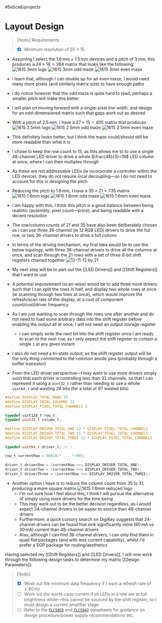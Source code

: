 #5e5ce6/projects 

# Layout Design

> [!todo] Requirements
> - [x] Minimum resolution of $20\times 15$

- Assuming I select the $1.6\,\text{mm}\times 1.5\,\text{mm}$ devices and a pitch of $3\,\text{mm}$, this produces a $24\times 16=384$ matrix that looks like the following:
	![1615 3mm logo](images/1615-3mm-logo.png)
	![1615 3mm odd maze](images/1615-3mm-odd.png)
	![1615 3mm even maze](images/1615-3mm-even.png)

- I learn that, although I can double up for an even maze, I would need many more pixels (and similarly matrix size) to have enough paths
- I do notice however that the odd maze is quite hard to read, perhaps a smaller pitch will make this better
- I will plan on moving forward with a single-pixel line width, and design for an odd-dimensioned matrix such that gaps work out as desired

- With a pitch of $2.5\,\text{mm}$, I have a $27\times 15=405$ matrix that produces
	![1615 2.5mm logo](images/1615-2.5mm-logo.png)
	![1615 2.5mm odd maze](images/1615-2.5mm-odd.png)
	![1615 2.5mm even maze](images/1615-2.5mm-even.png)
 
- This definitely looks better, but I think the maze could/should still be more readable than what it is
- I chose to keep the row count to $15$, as this allows me to to use a single 48-channel LED driver to drive a whole $\frac{48}{3}=16$ LED column at once, where I can then multiplex through
- As these are not addressable LEDs (ie incorporate a controller within the LED device), they do not require local decoupling—so I do not need to account for this in designing the pitch

- Reducing the pitch to $1.6\,\text{mm}$, I have a $35\times21=735$ matrix
	![1615 1.6mm logo](images/1615-1.6mm-logo.png)
	![1615 1.6mm odd maze](images/1615-1.6mm-odd.png)
	![1615 1.6mm even maze](images/1615-1.6mm-even.png)
 
 - I am happy with this, I think this pitch is a good balance between being realistic (assembly, pixel count—price), and being readable with a decent resolution
 - The row/column counts of 21 and 35 have also been deliberately chosen as I can use three 36-channel (ie 12 RGB LED) drivers to drive the full row, or two 36-channel drivers to drive a full column

 - In terms of the driving mechanism, my first idea would be to use the below topology, with three 36-channel drivers to drive all the columns at once, and scan through the 21 rows with a set of three 8-bit shift registers chained together
	 ![12-11-12 by 21](images/12-11-12-by-21.png)

- My next step will be to part out the [[LED Drivers]] and [[Shift Registers]] that I want to use
- A potential improvement (scan-wise) would be to add three more drivers such that I can split the rows in half, and display two whole rows at once (ie scanning through two lines at once), which would improve the refresh/scan rate of the display, at a cost of component count/cost/driver frequency

- As I am just wanting to scan through the rows one after another and do not need to load some arbitrary data into the shift register before enabling the output all at once, I will not need an output storage register
	- I can simply write the next bit into the shift register once I am ready to scan to the next row, as I only expect the shift register to contain a single `1` at any given instant
 - I also do not need a tri-state output, as the shift register output will be the only thing connected to the common anode pins (probably through a buffer transistor)

- From the LED driver perspective—I may want to use more drivers simply such that each driver is controlling less than 32 channels, so that I can represent it using a `uint32_t` rather than needing to use a whole `uint64_t` and wasting 28 bits (for a total of 87 wasted bits)
```c
#define DISPLAY_TOTAL_ROWS 35  
#define DISPLAY_TOTAL_COLUMNS 21  
#define DISPLAY_PIXEL_TOTAL_CHANNELS 3  
  
typedef uint128_t row_t;  
typedef uint32_t column_t;  
  
#define DISPLAY_DRIVER_TOTAL_ONE 12 * DISPLAY_PIXEL_TOTAL_CHANNELS  
#define DISPLAY_DRIVER_TOTAL_TWO 11 * DISPLAY_PIXEL_TOTAL_CHANNELS  
#define DISPLAY_DRIVER_TOTAL_THREE 12 * DISPLAY_PIXEL_TOTAL_CHANNELS  
  
typedef uint64_t driver_t; // !
  
row_t currentRow = 0b010/* ... */001;  
  
driver_t driverOne = (currentRow <<= DISPLAY_DRIVER_TOTAL_ONE);  
driver_t driverTwo = (currentRow <<= DISPLAY_DRIVER_TOTAL_TWO);  
driver_t driverThree = (currentRow <<= DISPLAY_DRIVER_TOTAL_THREE);
```
- Another option I have is to reduce the column count from 35 to 31, producing a more square matrix
	![1615 1.6mm reduced logo](images/1615-1.6mm-reduced-logo.png)
	- I'm not sure how I feel about this, I think I will pursue the alternative of simply using more drivers for the time being
	- This may work out to be the better decision regardless, as I would expect 24-channel drivers to be easier to source than 48-channel drivers
	- Furthermore, a quick cursory search on DigiKey suggests that 24-channel drivers can be found that sink significantly more ($60\,\text{mA}$ vs $30\,\text{mA}$) current than 48-channel drivers
	- Also, although I can find 36-channel drivers, I can only find them in quad flat packages (and with less current capability), whilst I'd prefer a SOP package for routing/aesthetics

Having selected my [[Shift Registers]] and [[LED Drivers]], I will now work through the following design tasks to determine my matrix [[Design Parameters]]:
> [!todo]
> - [x] Work out the minimum data frequency if I want a refresh rate of $\geq 60\,\text{Hz}$
> - [ ] Work out the worst-case current if all LEDs in a row are at full brightness white—this cannot be sourced by the shift register, so I must design a current amplifier stage
> - [ ] Refer to the [`TLC5955`](https://www.digikey.co.nz/en/products/detail/texas-instruments/TLC5955DCAR/5181329) and [`TLC5947`](https://www.digikey.co.nz/en/products/detail/texas-instruments/TLC5947DAPR/2047743) datasheets for guidance on design procedure/power supply recommendations etc.

